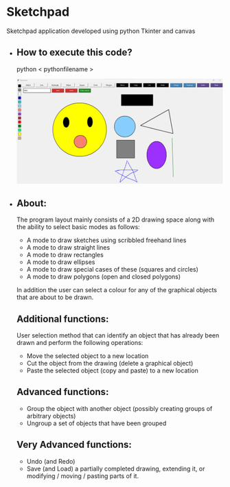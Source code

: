 # Sketchpad
Sketchpad application developed using python Tkinter and canvas 

- ## How to execute this code?
    python < pythonfilename >

    ![Sketchpad GUI](/sketchpadGUI.png)

- ## About: 
    The program layout mainly consists of a 2D drawing space along with the ability to select basic modes as follows:
    - A mode to draw sketches using scribbled freehand lines
    - A mode to draw straight lines
    - A mode to draw rectangles
    - A mode to draw ellipses
    - A mode to draw special cases of these (squares and circles)
    - A mode to draw polygons (open and closed polygons)

    In addition the user can select a colour for any of the graphical objects that are about to be drawn. 

    ## Additional functions:
    User selection method that can identify an object that has already been drawn and perform the following operations:
    - Move the selected object to a new location
    - Cut the object from the drawing (delete a graphical object)
    - Paste the selected object (copy and paste) to a new location

    ## Advanced functions:
    - Group the object with another object (possibly creating groups of arbitrary objects)
    - Ungroup a set of objects that have been grouped 

    ## Very Advanced functions:
    - Undo (and Redo)
    - Save (and Load) a partially completed drawing, extending it, or modifying / moving / pasting parts of it.







